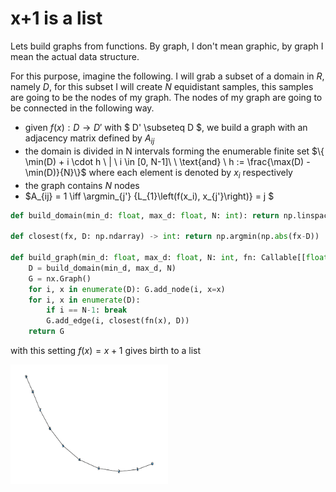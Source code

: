 # x+1 is a list

Lets build graphs from functions. By graph, I don't mean graphic, by graph I mean the actual data structure.

For this purpose, imagine the following. I will grab a subset of a domain in $R$, namely $D$, for this subset I will create $N$ equidistant samples, this samples are going to be the nodes of my graph. The nodes of my graph are going to be connected in the following way.

- given $f(x): D \rightarrow D'$  with $ D' \subseteq D $, we build a graph with an adjacency matrix defined by $A_{ij}$
- the domain is divided in N intervals forming the enumerable finite set $\{ \min(D) + i \cdot h \ | \ i \in [0, N-1]\ \ \text{and} \ h := \frac{\max(D) - \min(D)}{N}\}$ where each element is denoted by $x_i$ respectively
- the graph contains $N$ nodes
- $A_{ij} = 1 \iff \argmin_{j'} \{L_{1}\left(f(x_i), x_{j'}\right)\} = j $



```python
def build_domain(min_d: float, max_d: float, N: int): return np.linspace(min_d, max_d, N)

def closest(fx, D: np.ndarray) -> int: return np.argmin(np.abs(fx-D))

def build_graph(min_d: float, max_d: float, N: int, fn: Callable[[float], float]) -> nx.Graph:
    D = build_domain(min_d, max_d, N)
    G = nx.Graph()
    for i, x in enumerate(D): G.add_node(i, x=x)
    for i, x in enumerate(D):
        if i == N-1: break
        G.add_edge(i, closest(fn(x), D))
    return G
```

with this setting $f(x) = x+1$ gives birth to a list

<img style="width:50%;height:50%;justify-content:center"  src="../assets/x+1.png"/>
